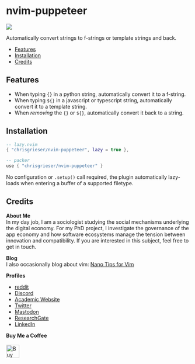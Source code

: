 <!-- LTeX: enabled=false -->
# nvim-puppeteer <!-- LTeX: enabled=true -->
<a href="https://dotfyle.com/plugins/chrisgrieser/nvim-puppeteer"><img src="https://dotfyle.com/plugins/chrisgrieser/nvim-puppeteer/shield" /></a>

Automatically convert strings to f-strings or template strings and back.

<!--toc:start-->
- [Features](#features)
- [Installation](#installation)
- [Credits](#credits)
<!--toc:end-->

## Features
- When typing `{}` in a python string, automatically convert it to a f-string. 
- When typing `${}` in a javascript or typescript string, automatically convert it to a template string.
- When *removing* the `{}` or `${}`, automatically convert it back to a string.

## Installation

```lua
-- lazy.nvim
{ "chrisgrieser/nvim-puppeteer", lazy = true },

-- packer
use { "chrisgrieser/nvim-puppeteer" }
```

No configuration or `.setup()` call required, the plugin automatically lazy-loads when entering a buffer of a supported filetype.

## Credits
<!-- vale Google.FirstPerson = NO -->
__About Me__  
In my day job, I am a sociologist studying the social mechanisms underlying the digital economy. For my PhD project, I investigate the governance of the app economy and how software ecosystems manage the tension between innovation and compatibility. If you are interested in this subject, feel free to get in touch.

__Blog__  
I also occasionally blog about vim: [Nano Tips for Vim](https://nanotipsforvim.prose.sh)

__Profiles__  
- [reddit](https://www.reddit.com/user/pseudometapseudo)
- [Discord](https://discordapp.com/users/462774483044794368/)
- [Academic Website](https://chris-grieser.de/)
- [Twitter](https://twitter.com/pseudo_meta)
- [Mastodon](https://pkm.social/@pseudometa)
- [ResearchGate](https://www.researchgate.net/profile/Christopher-Grieser)
- [LinkedIn](https://www.linkedin.com/in/christopher-grieser-ba693b17a/)

__Buy Me a Coffee__  
<br>
<a href='https://ko-fi.com/Y8Y86SQ91' target='_blank'><img height='36' style='border:0px;height:36px;' src='https://cdn.ko-fi.com/cdn/kofi1.png?v=3' border='0' alt='Buy Me a Coffee at ko-fi.com' /></a>
